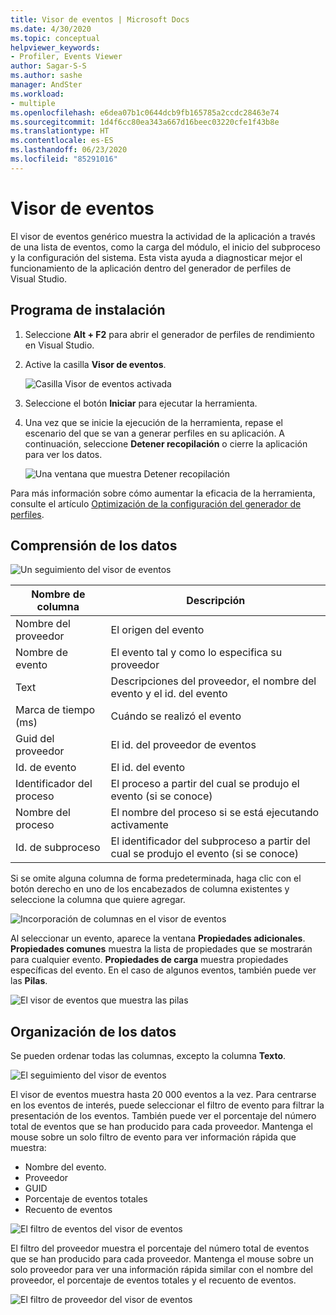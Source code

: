 ```yaml
---
title: Visor de eventos | Microsoft Docs
ms.date: 4/30/2020
ms.topic: conceptual
helpviewer_keywords:
- Profiler, Events Viewer
author: Sagar-S-S
ms.author: sashe
manager: AndSter
ms.workload:
- multiple
ms.openlocfilehash: e6dea07b1c0644dcb9fb165785a2ccdc28463e74
ms.sourcegitcommit: 1d4f6cc80ea343a667d16beec03220cfe1f43b8e
ms.translationtype: HT
ms.contentlocale: es-ES
ms.lasthandoff: 06/23/2020
ms.locfileid: "85291016"
---
```

# <a name="events-viewer"></a>Visor de eventos

El visor de eventos genérico muestra la actividad de la aplicación a través de una lista de eventos, como la carga del módulo, el inicio del subproceso y la configuración del sistema. Esta vista ayuda a diagnosticar mejor el funcionamiento de la aplicación dentro del generador de perfiles de Visual Studio.

## <a name="setup"></a>Programa de instalación

1. Seleccione **Alt + F2** para abrir el generador de perfiles de rendimiento en Visual Studio.

1. Active la casilla **Visor de eventos**.

   ![Casilla Visor de eventos activada](../profiling/media/eventsviewerselected.png "Casilla Visor de eventos activada")

1. Seleccione el botón **Iniciar** para ejecutar la herramienta.

1. Una vez que se inicie la ejecución de la herramienta, repase el escenario del que se van a generar perfiles en su aplicación. A continuación, seleccione **Detener recopilación** o cierre la aplicación para ver los datos.

   ![Una ventana que muestra Detener recopilación](../profiling/media/stopcollectioneventsviewer.png "Una ventana que muestra Detener recopilación")

Para más información sobre cómo aumentar la eficacia de la herramienta, consulte el artículo [Optimización de la configuración del generador de perfiles](../profiling/optimize-profiler-settings.md).

## <a name="understand-your-data"></a>Comprensión de los datos

![Un seguimiento del visor de eventos](../profiling/media/eventviewertrace.png "Un seguimiento del visor de eventos")

|Nombre de columna|Descripción|
|----------|---------------------|
|Nombre del proveedor|El origen del evento|
|Nombre de evento|El evento tal y como lo especifica su proveedor|
|Text|Descripciones del proveedor, el nombre del evento y el id. del evento|
|Marca de tiempo (ms)|Cuándo se realizó el evento|
|Guid del proveedor|El id. del proveedor de eventos|
|Id. de evento|El id. del evento|
|Identificador del proceso|El proceso a partir del cual se produjo el evento (si se conoce)|
|Nombre del proceso|El nombre del proceso si se está ejecutando activamente|
|Id. de subproceso|El identificador del subproceso a partir del cual se produjo el evento (si se conoce)|

Si se omite alguna columna de forma predeterminada, haga clic con el botón derecho en uno de los encabezados de columna existentes y seleccione la columna que quiere agregar.

![Incorporación de columnas en el visor de eventos](../profiling/media/eventvieweraddcolumns.png "Incorporación de columnas en el visor de eventos")

Al seleccionar un evento, aparece la ventana **Propiedades adicionales**. **Propiedades comunes** muestra la lista de propiedades que se mostrarán para cualquier evento. **Propiedades de carga** muestra propiedades específicas del evento. En el caso de algunos eventos, también puede ver las **Pilas**.

![El visor de eventos que muestra las pilas](../profiling/media/eventviewerstacks.png "El visor de eventos que muestra las pilas")

## <a name="organize-your-data"></a>Organización de los datos

Se pueden ordenar todas las columnas, excepto la columna **Texto**.

![El seguimiento del visor de eventos](../profiling/media/eventviewertrace.png "El seguimiento del visor de eventos")

El visor de eventos muestra hasta 20 000 eventos a la vez. Para centrarse en los eventos de interés, puede seleccionar el filtro de evento para filtrar la presentación de los eventos. También puede ver el porcentaje del número total de eventos que se han producido para cada proveedor. Mantenga el mouse sobre un solo filtro de evento para ver información rápida que muestra:

- Nombre del evento.
- Proveedor
- GUID
- Porcentaje de eventos totales
- Recuento de eventos

![El filtro de eventos del visor de eventos](../profiling/media/eventviewereventfilter.png "El filtro de eventos del visor de eventos")

El filtro del proveedor muestra el porcentaje del número total de eventos que se han producido para cada proveedor. Mantenga el mouse sobre un solo proveedor para ver una información rápida similar con el nombre del proveedor, el porcentaje de eventos totales y el recuento de eventos.

![El filtro de proveedor del visor de eventos](../profiling/media/eventviewerproviderfilter.png "El filtro de proveedor del visor de eventos")
